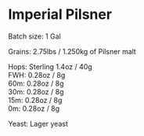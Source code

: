 Imperial Pilsner
================

Batch size: 1 Gal

Grains:
2.75lbs / 1.250kg of Pilsner malt

Hops: Sterling 1.4oz / 40g  
FWH: 0.28oz / 8g  
60m: 0.28oz / 8g  
30m: 0.28oz / 8g  
15m: 0.28oz / 8g  
0m: 0.28oz / 8g  

Yeast: Lager yeast

